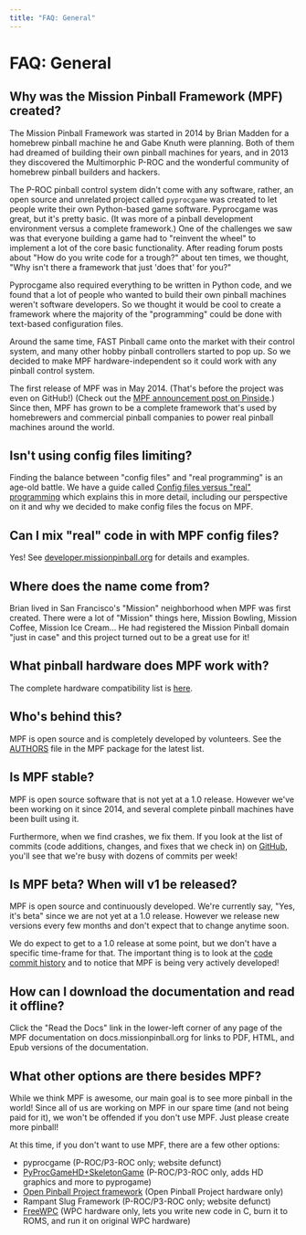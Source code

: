 ```yaml
---
title: "FAQ: General"
---
```


# FAQ: General


## Why was the Mission Pinball Framework (MPF) created?

The Mission Pinball Framework was started in 2014 by Brian Madden for
a homebrew pinball machine he and Gabe Knuth were planning. Both of
them had dreamed of building their own pinball machines for years,
and in 2013 they discovered the Multimorphic P-ROC and the wonderful
community of homebrew pinball builders and hackers.

The P-ROC pinball control system didn't come with any software, rather,
an open source and unrelated project called `pyprocgame` was created to let
people write their own Python-based game software. Pyprocgame
was great, but it's pretty basic. (It was more of a pinball development
environment versus a complete framework.) One of the challenges we saw
was that everyone building a game had to "reinvent the wheel" to
implement a lot of the core basic functionality. After reading forum posts about "How do you write code for
a trough?" about ten times, we thought, "Why isn't there a framework
that just 'does that' for you?"

Pyprocgame also required everything to be written in Python code, and we
found that a lot of people who wanted to build their own pinball
machines weren't software developers. So we thought it would be cool to
create a framework where the majority of the "programming" could be
done with text-based configuration files.

Around the same time, FAST Pinball came onto the market with their
control system, and many other hobby pinball controllers started to pop up.
So we decided to make MPF hardware-independent so it could work with any
pinball control system.

The first release of MPF was in May 2014. (That's before the project was
even on GitHub!) (Check out the [MPF announcement post on Pinside](https://pinside.com/pinball/forum/topic/announcing-the-mission-pinball-framework-hw-independent-python-based-game-sw).) Since then, MPF has grown to be a complete framework
that's used by homebrewers and commercial pinball companies to power
real pinball machines around the world.

## Isn't using config files limiting?

Finding the balance between "config files" and "real programming" is
an age-old battle. We have a guide called
[Config files versus "real" programming](../start/dsl_vs_programming.md) which explains
this in more detail, including our perspective on it and why we decided
to make config files the focus on MPF.

## Can I mix "real" code in with MPF config files?

Yes! See
[developer.missionpinball.org](http://developer.missionpinball.org) for
details and examples.

## Where does the name come from?

Brian lived in San Francisco's "Mission" neighborhood when MPF was
first created. There were a lot of "Mission" things here, Mission
Bowling, Mission Coffee, Mission Ice Cream... He had registered the
Mission Pinball domain "just in case" and this project turned out to
be a great use for it!

## What pinball hardware does MPF work with?

The complete hardware compatibility list is
[here](../hardware/index.md).

## Who's behind this?

MPF is open source and is completely developed by volunteers. See the
[AUTHORS](https://github.com/missionpinball/mpf/blob/dev/AUTHORS) file
in the MPF package for the latest list.

## Is MPF stable?

MPF is open source software that is not yet at a 1.0 release. However
we've been working on it since 2014, and several complete pinball
machines have been built using it.

Furthermore, when we find crashes, we fix them. If you look at the list
of commits (code additions, changes, and fixes that we check in) on
[GitHub](https://github.com/missionpinball/mpf/commits/dev), you'll see
that we're busy with dozens of commits per week!

## Is MPF beta? When will v1 be released?

MPF is open source and continuously developed. We're currently say,
"Yes, it's beta" since we are not yet at a 1.0 release. However we
release new versions every few months and don't expect that to change
anytime soon.

We do expect to get to a 1.0 release at some point, but we don't have a
specific time-frame for that. The important thing is to look at the
[code commit
history](https://github.com/missionpinball/mpf/blob/dev/AUTHORS) and to
notice that MPF is being very actively developed!

## How can I download the documentation and read it offline?

Click the "Read the Docs" link in the lower-left corner of any page of
the MPF documentation on docs.missionpinball.org for links to PDF, HTML,
and Epub versions of the documentation.

## What other options are there besides MPF?

While we think MPF is awesome, our main goal is to see more pinball in
the world! Since all of us are working on MPF in our spare time (and not
being paid for it), we won't be offended if you don't use MPF. Just
please create more pinball!

At this time, if you don't want to use MPF, there are a few other
options:

* pyprocgame (P-ROC/P3-ROC only; website defunct)
* [PyProcGameHD+SkeletonGame](http://mjocean.github.io/PyProcGameHD-SkeletonGame/)
    (P-ROC/P3-ROC only, adds HD graphics and more to pyprogame)
* [Open Pinball Project
    framework](https://openpinballproject.wordpress.com/) (Open Pinball
    Project hardware only)
* Rampant Slug Framework (P-ROC/P3-ROC only; website defunct)
* [FreeWPC](https://github.com/bcd/freewpc) (WPC hardware only, lets
    you write new code in C, burn it to ROMS, and run it on original WPC
    hardware)
